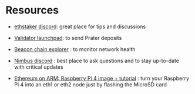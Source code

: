 # Resources

 - [ethstaker discord](https://discord.com/invite/e84CFep): great place for tips and discussions

 - [Validator launchpad](https://prater.launchpad.ethereum.org): to send Prater deposits

 - [Beacon chain explorer](https://beaconcha.in/) : to monitor network health

 - [Nimbus discord](https://discord.com/invite/XRxWahP) : best place to ask questions and to stay up-to-date with critical updates

 - [Ethereum on ARM: Raspberry Pi 4 image + tutorial](https://www.reddit.com/r/ethereum/comments/gf3nhg/ethereum_on_arm_raspberry_pi_4_images_release/) : turn your Raspberry Pi 4 into an eth1 or eth2 node just by flashing the MicroSD card

